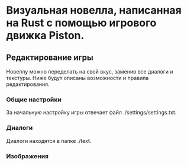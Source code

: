 # Визуальная новелла, написанная на Rust с помощью игрового движка Piston.

## Редактирование игры

Новеллу можно переделать на свой вкус, заменив все диалоги и текстуры. Ниже будут описаны возможности и правила редактирования.

### Общие настройки

За начальную настройку игры отвечает файл ./settings/settings.txt.

### Диалоги

Диалоги находятся в папке ./text.

### Изображения


